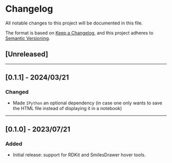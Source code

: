 # Changelog
All notable changes to this project will be documented in this file.

The format is based on [Keep a Changelog](https://keepachangelog.com/en/1.0.0/),
and this project adheres to [Semantic Versioning](https://semver.org/spec/v2.0.0.html).

## [Unreleased]

---

## [0.1.1] - 2024/03/21

### Changed

- Made `IPython` an optional dependency (in case one only wants to save the HTML file instead of
  displaying it in a notebook)

---

## [0.1.0] - 2023/07/21

### Added

- Initial release: support for RDKit and SmilesDrawer hover tools.